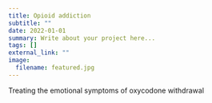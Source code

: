 ```yaml
---
title: Opioid addiction
subtitle: ""
date: 2022-01-01
summary: Write about your project here...
tags: []
external_link: ""
image:
  filename: featured.jpg
---
```

Treating the emotional symptoms of oxycodone withdrawal